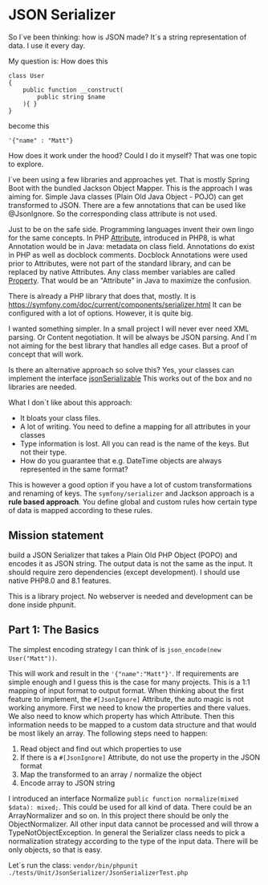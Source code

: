 # JSON Serializer

So I´ve been thinking: how is JSON made? It´s a string representation of data. I use it every day.

My question is: How does this
```
class User
{
    public function __construct(
        public string $name
    ){ }
}
```
become this
```
'{"name" : "Matt"}
```

How does it work under the hood? Could I do it myself? That was one topic to explore.

I´ve been using a few libraries and approaches yet. That is mostly Spring Boot with the bundled Jackson Object Mapper.
This is the approach I was aiming for. Simple Java classes (Plain Old Java Object - POJO) can get transformed to JSON.
There are a few annotations that can be used like @JsonIgnore. So the corresponding class attribute is not used.

Just to be on the safe side. Programming languages invent their own lingo for the same concepts. In PHP
[Attribute](https://www.php.net/manual/en/language.attributes.overview.php), introduced in PHP8, is what Annotation would be in Java: metadata
on class field. Annotations do exist in PHP as well as docblock comments. Docblock Annotations were used prior to Attributes, were not part of the 
standard library, and can be replaced by native Attributes.
Any class member variables are called [Property](https://www.php.net/manual/en/language.oop5.properties.php). That would
be an "Attribute" in Java to maximize the confusion.

There is already a PHP library that does that, mostly. It is https://symfony.com/doc/current/components/serializer.html
It can be configured with a lot of options. However, it is quite big. 

I wanted something simpler. In a small project I will never ever need XML parsing. Or Content negotiation. It will be
always be JSON parsing. And I´m not aiming for the best library that handles all edge cases. But a proof of concept
that will work.

Is there an alternative approach so solve this? Yes, your classes can implement the interface [jsonSerializable](https://www.php.net/manual/en/jsonserializable.jsonserialize.php)
This works out of the box and no libraries are needed. 

What I don´t like about this approach:
* It bloats your class files. 
* A lot of writing. You need to define a mapping for all attributes in your classes
* Type information is lost. All you can read is the name of the keys. But not their type.
* How do you guarantee that e.g. DateTime objects are always represented in the same format?

This is however a good option if you have a lot of custom transformations and renaming of keys. The `symfony/serializer`
and Jackson approach is a **rule based approach**. You define global and custom rules how certain type of data is mapped
according to these rules.

## Mission statement
build a JSON Serializer that takes a Plain Old PHP Object (POPO) and encodes it as JSON string. The
output data is not the same as the input. It should require zero dependencies (except development). I should use native PHP8.0 and 8.1 features.

This is a library project. No webserver is needed and development can be done inside phpunit.

## Part 1: The Basics
The simplest encoding strategy I can think of is `json_encode(new User("Matt"))`. 

This will work and result in the 
`'{"name":"Matt"}'`. If requirements are simple enough and I guess this is the case for many projects. This is a 1:1 mapping
of input format to output format. When thinking about the first feature to implement, the `#[JsonIgnore]` Attribute, the
auto magic is not working anymore. First we need to know the properties and there values. We also need to know which
property has which Attribute. Then this information needs to be mapped to a custom data structure and that would be most
likely an array. The following steps need to happen:

1. Read object and find out which properties to use
2. If there is a `#[JsonIgnore]` Attribute, do not use the property in the JSON format
3. Map the transformed to an array / normalize the object
4. Encode array to JSON string

I introduced an interface Normalize `public function normalize(mixed $data): mixed;`. This could be used for all kind of
data. There could be an ArrayNormalizer and so on. In this project there should be only the ObjectNormalizer. All other
input data cannot be processed and will throw a TypeNotObjectException. In general the Serializer class needs to pick a
normalization strategy according to the type of the input data. There will be only objects, so that is easy.

Let´s run the class: `vendor/bin/phpunit ./tests/Unit/JsonSerializer/JsonSerializerTest.php`

